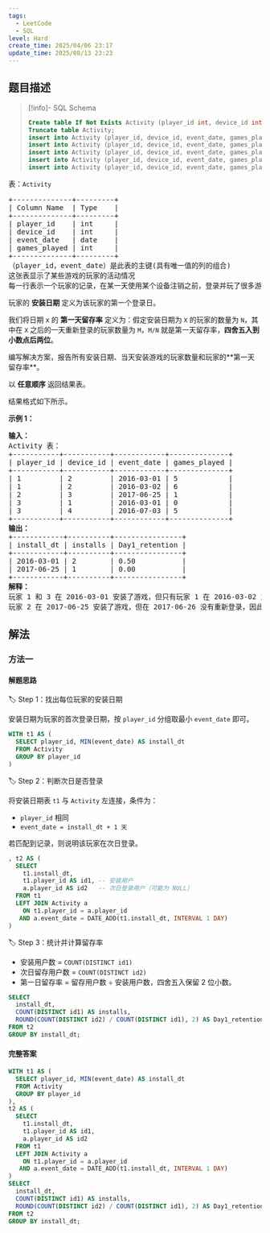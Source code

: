 ```yaml
---
tags:
  - LeetCode
  - SQL
level: Hard
create_time: 2025/04/06 23:17
update_time: 2025/08/13 23:23
---
```


## 题目描述

> [!info]- SQL Schema
>
> ```sql
> Create table If Not Exists Activity (player_id int, device_id int, event_date date, games_played int);
> Truncate table Activity;
> insert into Activity (player_id, device_id, event_date, games_played) values ('1', '2', '2016-03-01', '5');
> insert into Activity (player_id, device_id, event_date, games_played) values ('1', '2', '2016-03-02', '6');
> insert into Activity (player_id, device_id, event_date, games_played) values ('2', '3', '2017-06-25', '1');
> insert into Activity (player_id, device_id, event_date, games_played) values ('3', '1', '2016-03-01', '0');
> insert into Activity (player_id, device_id, event_date, games_played) values ('3', '4', '2018-07-03', '5');
> ```

表：`Activity`

<pre>
+--------------+---------+
| Column Name  | Type    |
+--------------+---------+
| player_id    | int     |
| device_id    | int     |
| event_date   | date    |
| games_played | int     |
+--------------+---------+
（player_id，event_date）是此表的主键(具有唯一值的列的组合)
这张表显示了某些游戏的玩家的活动情况
每一行表示一个玩家的记录，在某一天使用某个设备注销之前，登录并玩了很多游戏（可能是 0）
</pre>

玩家的 **安装日期** 定义为该玩家的第一个登录日。

<p>我们将日期 x&nbsp;的 <strong>第一天留存率</strong> 定义为：假定安装日期为 <code>X</code>&nbsp;的玩家的数量为 <code>N</code>，其中在 <code>X</code>&nbsp;之后的一天重新登录的玩家数量为 <code>M</code>，<code>M/N</code> 就是第一天留存率，<strong>四舍五入到小数点后两位</strong>。</p>
编写解决方案，报告所有安装日期、当天安装游戏的玩家数量和玩家的**第一天留存率**。

以 **任意顺序** 返回结果表。

结果格式如下所示。

**示例 1：**

<pre>
<strong>输入：</strong>
Activity 表：
+-----------+-----------+------------+--------------+
| player_id | device_id | event_date | games_played |
+-----------+-----------+------------+--------------+
| 1         | 2         | 2016-03-01 | 5            |
| 1         | 2         | 2016-03-02 | 6            |
| 2         | 3         | 2017-06-25 | 1            |
| 3         | 1         | 2016-03-01 | 0            |
| 3         | 4         | 2016-07-03 | 5            |
+-----------+-----------+------------+--------------+
<strong>输出：</strong>
+------------+----------+----------------+
| install_dt | installs | Day1_retention |
+------------+----------+----------------+
| 2016-03-01 | 2        | 0.50           |
| 2017-06-25 | 1        | 0.00           |
+------------+----------+----------------+
<strong>解释：</strong>
玩家 1 和 3 在 2016-03-01 安装了游戏，但只有玩家 1 在 2016-03-02 重新登录，所以 2016-03-01 的第一天留存率是 1/2=0.50
玩家 2 在 2017-06-25 安装了游戏，但在 2017-06-26 没有重新登录，因此 2017-06-25 的第一天留存率为 0/1=0.00
</pre>

## 解法

### 方法一

#### 解题思路

🏷️ Step 1：找出每位玩家的安装日期

安装日期为玩家的首次登录日期，按 `player_id` 分组取最小 `event_date` 即可。

```sql
WITH t1 AS (
  SELECT player_id, MIN(event_date) AS install_dt
  FROM Activity
  GROUP BY player_id
)
```

🏷️ Step 2：判断次日是否登录

将安装日期表 `t1` 与 `Activity` 左连接，条件为：

- `player_id` 相同
- `event_date = install_dt + 1 天`

若匹配到记录，则说明该玩家在次日登录。

```sql
, t2 AS (
  SELECT
    t1.install_dt,
    t1.player_id AS id1, -- 安装用户
    a.player_id AS id2   -- 次日登录用户（可能为 NULL）
  FROM t1
  LEFT JOIN Activity a
    ON t1.player_id = a.player_id
   AND a.event_date = DATE_ADD(t1.install_dt, INTERVAL 1 DAY)
)
```

🏷️ Step 3：统计并计算留存率

- 安装用户数 = `COUNT(DISTINCT id1)`
- 次日留存用户数 = `COUNT(DISTINCT id2)`
- 第一日留存率 = 留存用户数 ÷ 安装用户数，四舍五入保留 2 位小数。

```sql
SELECT
  install_dt,
  COUNT(DISTINCT id1) AS installs,
  ROUND(COUNT(DISTINCT id2) / COUNT(DISTINCT id1), 2) AS Day1_retention
FROM t2
GROUP BY install_dt;
```

#### 完整答案

```sql
WITH t1 AS (
  SELECT player_id, MIN(event_date) AS install_dt
  FROM Activity
  GROUP BY player_id
),
t2 AS (
  SELECT
    t1.install_dt,
    t1.player_id AS id1,
    a.player_id AS id2
  FROM t1
  LEFT JOIN Activity a
    ON t1.player_id = a.player_id
   AND a.event_date = DATE_ADD(t1.install_dt, INTERVAL 1 DAY)
)
SELECT
  install_dt,
  COUNT(DISTINCT id1) AS installs,
  ROUND(COUNT(DISTINCT id2) / COUNT(DISTINCT id1), 2) AS Day1_retention
FROM t2
GROUP BY install_dt;
```
